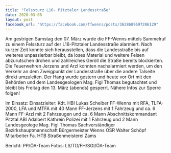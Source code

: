 ```yaml
---
title: "Felssturz L16- Pitztaler Landesstraße"
date: 2020-03-08
layout: post
facebook_url: "https://facebook.com/ffwenns/posts/3628689697206129"
---
```


Am gestrigen Samstag den 07. März wurde die FF-Wenns mittels Sammelruf zu einem Felssturz auf der L16-Pitztaler Landesstraße alarmiert. Nach kurzer Zeit konnte sich herausstellen, dass die Landesstraße bis auf weiteres unpassierbar bleibt, da loses Material und weitere Felsen abzurutschen drohen und zahlreiches Geröll die Straße bereits blockierten. Die Feuerwehren Jerzens und Arzl konnten nachalarmiert werden, um den Verkehr an dem Zweigpunkt der Landesstraße über die andere Talseite direkt umzuleiten. Der Hang wurde gestern und heute vor Ort mit den Behörden und dem Landesgeologen Mag. Figl Thomas begutachtet und bleibt bis Freitag den 13. März (abends) gesperrt. 
Nähere Infos zur Sperre folgen!

Im Einsatz: 
Einsatzleiter: Kdt. HBI Lukas Scheiber
FF-Wenns mit RFA, TLFA-2000, LFA und MTFA mit 40 Mann
FF-Jerzens mit 1 Fahrzeug und ca. 6 Mann
FF-Arzl mit 2 Fahrzeugen und ca. 6 Mann
Abschnittskommandant Pitztal ABI Adalbert Kathrein
Polizei mit 1 Fahrzeug und 2 Mann
Landesgeologe Mag. Figl Thomas
Sachverständiger Bezirkshauptmannschaft
Bürgermeister Wenns OSR Walter Schöpf
Mitarbeiter Fa. HTB
Straßenmeisterei Zams

Bericht: PP/ÖA-Team
Fotos: LS/TD/FH/SGI/ÖA-Team